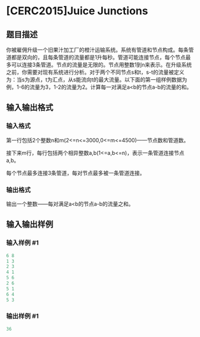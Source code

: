 # [CERC2015]Juice Junctions

## 题目描述

你被雇佣升级一个旧果汁加工厂的橙汁运输系统。系统有管道和节点构成。每条管道都是双向的，且每条管道的流量都是1升每秒。管道可能连接节点，每个节点最多可以连接3条管道。节点的流量是无限的。节点用整数1到n来表示。在升级系统之前，你需要对现有系统进行分析。对于两个不同节点s和t，s-t的流量被定义为：当s为源点，t为汇点，从s能流向t的最大流量。以下面的第一组样例数据为例，1-6的流量为3，1-2的流量为2。计算每一对满足a<b的节点a-b的流量的和。

## 输入输出格式

### 输入格式

第一行包括2个整数n和m(2<=n<=3000,0<=m<=4500)——节点数和管道数。

接下来m行，每行包括两个相异整数a,b(1<=a,b<=n)，表示一条管道连接节点a,b。

每个节点最多连接3条管道，每对节点最多被一条管道连接。

### 输出格式

输出一个整数——每对满足a<b的节点a-b的流量之和。

## 输入输出样例

### 输入样例 #1

```cpp
6 8
1 3
2 3
4 1
5 6
2 6
5 1
6 4
5 3
```


### 输出样例 #1

```cpp
36
```


